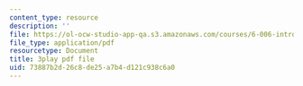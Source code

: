 ```yaml
---
content_type: resource
description: ''
file: https://ol-ocw-studio-app-qa.s3.amazonaws.com/courses/6-006-introduction-to-algorithms-fall-2011/73887b2d26c8de25a7b4d121c938c6a0_Aa2sqUhIn-E.pdf
file_type: application/pdf
resourcetype: Document
title: 3play pdf file
uid: 73887b2d-26c8-de25-a7b4-d121c938c6a0
---
```

